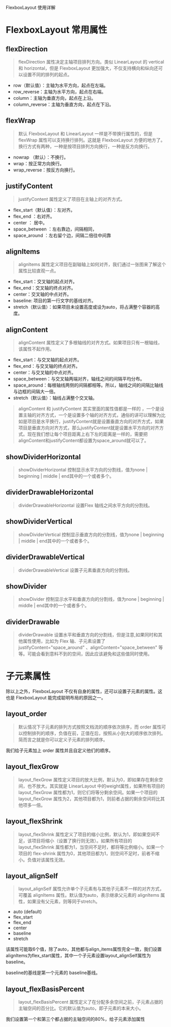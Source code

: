 FlexboxLayout 使用详解

# FlexboxLayout 常用属性
## flexDirection
> flexDirection 属性决定主轴项目排列方向。类似 LinearLayout 的 vertical 和 horizontal，但是 FlexboxLayout 更加强大，不仅支持横向和纵向还可以设置不同的排列的起点。

- row（默认值）：主轴为水平方向，起点在左端。
- row_reverse：主轴为水平方向，起点在右端。
- column：主轴为垂直方向，起点在上沿。
- column_reverse：主轴为垂直方向，起点在下沿。

## flexWrap

>默认 FlexboxLayout 和 LinearLayout 一样是不带换行属性的，但是 flexWrap 属性可以支持换行排列。这就是 FlexboxLayout 方便的地方了。换行方式有两种，一种是按项目排列方向换行，一种是反方向换行。

- nowrap （默认）：不换行。
- wrap：按正常方向换行。
- wrap_reverse：按反方向换行。


## justifyContent
> justifyContent 属性定义了项目在主轴上的对齐方式。

- flex_start（默认值）：左对齐。
- flex_end ：右对齐。
- center ： 居中。
- space_between ：左右靠边，间隔相同，
- space_around ：左右留个边，间隔二倍往中间靠

## alignItems
> alignItems 属性定义项目在副轴轴上如何对齐，我们通过一张图来了解这个属性比较直观一点。

- flex_start：交叉轴的起点对齐。
- flex_end：交叉轴的终点对齐。
- center：交叉轴的中点对齐。
- baseline: 项目的第一行文字的基线对齐。
- stretch（默认值）：如果项目未设置高度或设为auto，将占满整个容器的高度。


## alignContent
> alignContent 属性定义了多根轴线的对齐方式。如果项目只有一根轴线，该属性不起作用。

- flex_start：与交叉轴的起点对齐。
- flex_end：与交叉轴的终点对齐。
- center：与交叉轴的中点对齐。
- space_between：与交叉轴两端对齐，轴线之间的间隔平均分布。
- space_around：每根轴线两侧的间隔都相等。所以，轴线之间的间隔比轴线与边框的间隔大一倍。
- stretch（默认值）：轴线占满整个交叉轴。

> alignContent 和 justifyContent 其实里面的属性值都是一样的 ，一个是设置主轴的对齐方式，一个是设置多个轴的对齐方式，通俗的讲可以理解为比如是项目是水平换行，justifyContent就是设置垂直方向的对齐方式，如果项目是垂直方向对齐方式，那么justifyContent就是设置水平方向的对齐方式。现在我们想让每个项目距离上右下左的距离是一样的，需要把alignContent和justifyContent都设置为space_around就可以了。


## showDividerHorizontal
> showDividerHorizontal 控制显示水平方向的分割线，值为none | beginning | middle | end其中的一个或者多个。

## dividerDrawableHorizontal
> dividerDrawableHorizontal 设置Flex 轴线之间水平方向的分割线。

## showDividerVertical
> showDividerVertical 控制显示垂直方向的分割线，值为none | beginning | middle | end其中的一个或者多个。

## dividerDrawableVertical
> dividerDrawableVertical 设置子元素垂直方向的分割线。

## showDivider
> showDivider 控制显示水平和垂直方向的分割线，值为none | beginning | middle | end其中的一个或者多个。

## dividerDrawable
> dividerDrawable 设置水平和垂直方向的分割线，但是注意,如果同时和其他属性使用，比如为 Flex 轴、子元素设置了justifyContent="space_around" 、alignContent="space_between" 等等。可能会看到意料不到的空间，因此应该避免和这些值同时使用。

# 子元素属性

除以上之外，FlexboxLayout 不仅有自身的属性，还可以设置子元素的属性。这也是 FlexboxLayout 能完成聪明布局的原因之一。

## layout_order
> 默认情况下子元素的排列方式按照文档流的顺序依次排序，而 order 属性可以控制排列的顺序，负值在前，正值在后，按照从小到大的顺序依次排列。简而言之就是你可以定义子元素的排列顺序。

我们给子元素加上 order 属性并且自定义他们的顺序。

## layout_flexGrow
> layout_flexGrow 属性定义项目的放大比例，默认为0，即如果存在剩余空间，也不放大。其实就是 LinearLayout 中的weight属性，如果所有项目的layout_flexGrow 属性都为1，则它们将等分剩余空间。如果一个项目的layout_flexGrow 属性为2，其他项目都为1，则前者占据的剩余空间将比其他项多一倍。

## layout_flexShrink
> layout_flexShrink 属性定义了项目的缩小比例，默认为1，即如果空间不足，该项目将缩小（设置了换行则无效）。如果所有项目的 layout_flexShrink 属性都为1，当空间不足时，都将等比例缩小。如果一个项目的 flex-shrink 属性为0，其他项目都为1，则空间不足时，前者不缩小。负值对该属性无效。

## layout_alignSelf
> layout_alignSelf 属性允许单个子元素有与其他子元素不一样的对齐方式，可覆盖 alignItems 属性。默认值为auto，表示继承父元素的 alignItems 属性，如果没有父元素，则等同于stretch。

- auto (default)
- flex_start
- flex_end
- center
- baseline
- stretch

该属性可能取6个值，除了auto，其他都与align_items属性完全一致，我们设置alignItems为flex_start属性，其中一个子元素设置layout_alignSelf属性为baseline。

baseline的基线是第一个元素的 baseline基线。

## layout_flexBasisPercent
> layout_flexBasisPercent 属性定义了在分配多余空间之前，子元素占据的主轴空间的百分比。它的默认值为auto，即子元素的本来大小。

我们设置第一个和第三个都占据的主轴空间的80%，给子元素添加属性

